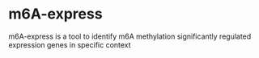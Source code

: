 # m6A-express
m6A-express is  a tool to identify m6A methylation significantly regulated expression genes in specific context

